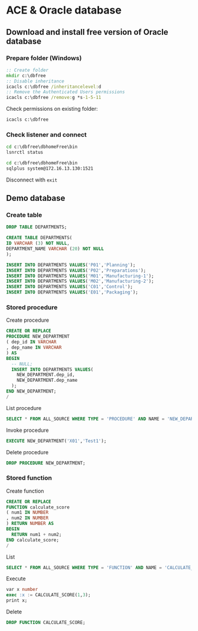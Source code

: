 # ACE & Oracle database

## Download and install free version of Oracle database

### Prepare folder (Windows)
```bat
:: Create folder
mkdir c:\dbfree
:: Disable inheritance
icacls c:\dbfree /inheritancelevel:d
:: Remove the Authenticated Users permissions
icacls c:\dbfree /remove:g *s-1-5-11
```

Check permissions on existing folder:
```bat
icacls c:\dbfree
```

### Check listener and connect
```bat
cd c:\dbfree\dbhomeFree\bin
lsnrctl status

cd c:\dbfree\dbhomeFree\bin
sqlplus system@172.16.13.130:1521
```
Disconnect with `exit`

## Demo database

### Create table

```sql
DROP TABLE DEPARTMENTS;

CREATE TABLE DEPARTMENTS(
ID VARCHAR (3) NOT NULL,
DEPARTMENT_NAME VARCHAR (20) NOT NULL
);

INSERT INTO DEPARTMENTS VALUES('P01','Planning');
INSERT INTO DEPARTMENTS VALUES('P02','Preparations');
INSERT INTO DEPARTMENTS VALUES('M01','Manufacturing-1');
INSERT INTO DEPARTMENTS VALUES('M02','Manufacturing-2');
INSERT INTO DEPARTMENTS VALUES('C01','Control');
INSERT INTO DEPARTMENTS VALUES('E01','Packaging');
```

### Stored procedure

Create procedure
```sql
CREATE OR REPLACE
PROCEDURE NEW_DEPARTMENT
( dep_id IN VARCHAR
, dep_name IN VARCHAR
) AS
BEGIN
  -- NULL;
  INSERT INTO DEPARTMENTS VALUES(
    NEW_DEPARTMENT.dep_id,
    NEW_DEPARTMENT.dep_name
  );
END NEW_DEPARTMENT;
/
```

List procedure
```sql
SELECT * FROM ALL_SOURCE WHERE TYPE = 'PROCEDURE' AND NAME = 'NEW_DEPARTMENT';
```

Invoke procedure
```sql
EXECUTE NEW_DEPARTMENT('X01','Test1');
```

Delete procedure
```sql
DROP PROCEDURE NEW_DEPARTMENT;
```

### Stored function

Create function
```sql
CREATE OR REPLACE
FUNCTION calculate_score
( num1 IN NUMBER
, num2 IN NUMBER
) RETURN NUMBER AS
BEGIN
  RETURN num1 + num2;
END calculate_score;
/
```
List
```sql
SELECT * FROM ALL_SOURCE WHERE TYPE = 'FUNCTION' AND NAME = 'CALCULATE_SCORE';
```

Execute
```sql
var x number
exec :x := CALCULATE_SCORE(1,3);
print x;
```

Delete
```sql
DROP FUNCTION CALCULATE_SCORE;
```
